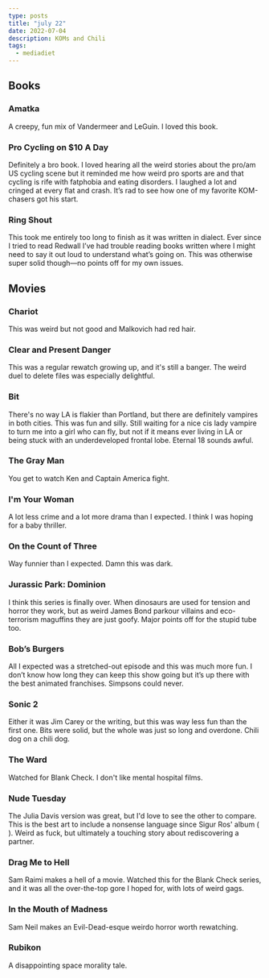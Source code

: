 ```yaml
---
type: posts
title: "july 22"
date: 2022-07-04
description: KOMs and Chili
tags:
  - mediadiet
---
```


## Books

### Amatka

A creepy, fun mix of Vandermeer and LeGuin. I loved this book.

### Pro Cycling on $10 A Day

Definitely a bro book. I loved hearing all the weird stories about the pro/am US cycling scene but it reminded me how weird pro sports are and that cycling is rife with fatphobia and eating disorders. I laughed a lot and cringed at every flat and crash. It’s rad to see how one of my favorite KOM-chasers got his start. 

### Ring Shout

This took me entirely too long to finish as it was written in dialect. Ever since I tried to read Redwall I’ve had trouble reading books written where I might need to say it out loud to understand what’s going on. This was otherwise super solid though—no points off for my own issues.

## Movies

### Chariot

This was weird but not good and Malkovich had red hair. 

### Clear and Present Danger

This was a regular rewatch growing up, and it's still a banger. The weird duel to delete files was especially delightful.

### Bit

There's no way LA is flakier than Portland, but there are definitely vampires in both cities. This was fun and silly. Still waiting for a nice cis lady vampire to turn me into a girl who can fly, but not if it means ever living in LA or being stuck with an underdeveloped frontal lobe. Eternal 18 sounds awful.

### The Gray Man

You get to watch Ken and Captain America fight.

### I'm Your Woman

A lot less crime and a lot more drama than I expected. I think I was hoping for a baby thriller.

### On the Count of Three

Way funnier than I expected. Damn this was dark.

### Jurassic Park: Dominion

I think this series is finally over. When dinosaurs are used for tension and horror they work, but as weird James Bond parkour villains and eco-terrorism maguffins they are just goofy. Major points off for the stupid tube too.

### Bob’s Burgers

All I expected was a stretched-out episode and this was much more fun. I don’t know how long they can keep this show going but it’s up there with the best animated franchises. Simpsons could never.

### Sonic 2

Either it was Jim Carey or the writing, but this was way less fun than the first one. Bits were solid, but the whole was just so long and overdone. Chili dog on a chili dog.

### The Ward

Watched for Blank Check. I don't like mental hospital films.

### Nude Tuesday

The Julia Davis version was great, but I'd love to see the other to compare. This is the best art to include a nonsense language since Sigur Ros' album ( ). Weird as fuck, but ultimately a touching story about rediscovering a partner.

### Drag Me to Hell

Sam Raimi makes a hell of a movie. Watched this for the Blank Check series, and it was all the over-the-top gore I hoped for, with  lots of weird gags.

### In the Mouth of Madness

Sam Neil makes an Evil-Dead-esque weirdo horror worth rewatching.

### Rubikon

A disappointing space morality tale.
